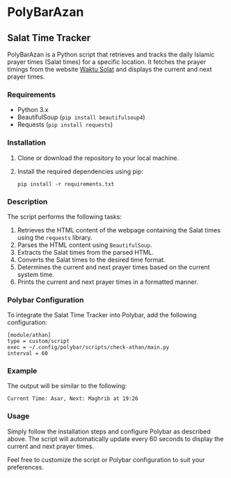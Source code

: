 # PolyBarAzan

## Salat Time Tracker

PolyBarAzan is a Python script that retrieves and tracks the daily Islamic prayer times (Salat times) for a specific location. It fetches the prayer timings from the website [Waktu Solat](https://www.waktusolat.my/) and displays the current and next prayer times.

### Requirements

- Python 3.x
- BeautifulSoup (`pip install beautifulsoup4`)
- Requests (`pip install requests`)

### Installation

1. Clone or download the repository to your local machine.
2. Install the required dependencies using pip:

    ```
    pip install -r requirements.txt
    ```

### Description

The script performs the following tasks:

1. Retrieves the HTML content of the webpage containing the Salat times using the `requests` library.
2. Parses the HTML content using `BeautifulSoup`.
3. Extracts the Salat times from the parsed HTML.
4. Converts the Salat times to the desired time format.
5. Determines the current and next prayer times based on the current system time.
6. Prints the current and next prayer times in a formatted manner.

### Polybar Configuration

To integrate the Salat Time Tracker into Polybar, add the following configuration:

```
[module/athan]
type = custom/script
exec = ~/.config/polybar/scripts/check-athan/main.py
interval = 60
```

### Example

The output will be similar to the following:
```
Current Time: Asar, Next: Maghrib at 19:26

```

### Usage

Simply follow the installation steps and configure Polybar as described above. The script will automatically update every 60 seconds to display the current and next prayer times.

Feel free to customize the script or Polybar configuration to suit your preferences.

